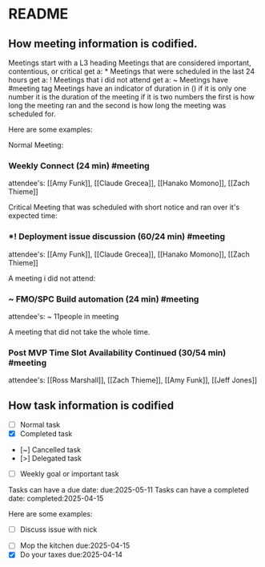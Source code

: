 # README

## How meeting information is codified.
Meetings start with a L3 heading
Meetings that are considered important, contentious, or critical get a: *
Meetings that were scheduled in the last 24 hours get a: !
Meetings that i did not attend get a: ~
Meetings have #meeting tag
Meetings have an indicator of duration in () if it is only one number it is the duration of the meeting if it is two numbers the first is how long the meeting ran and the second is how long the meeting was scheduled for.

Here are some examples:

Normal Meeting:
### Weekly Connect (24 min) #meeting
attendee's: [[Amy Funk]], [[Claude Grecea]], [[Hanako Momono]], [[Zach Thieme]]

Critical Meeting that was scheduled with short notice and ran over it's expected time:
### *! Deployment issue discussion (60/24 min) #meeting
attendee's: [[Amy Funk]], [[Claude Grecea]], [[Hanako Momono]], [[Zach Thieme]]

A meeting i did not attend:
### ~ FMO/SPC Build automation (24 min) #meeting
attendee's: ~ 11people in meeting

A meeting that did not take the whole time.
### Post MVP Time Slot Availability   Continued (30/54 min) #meeting
attendee's: [[Ross Marshall]], [[Zach Thieme]], [[Amy Funk]], [[Jeff Jones]]

## How task information is codified 

- [ ] Normal task
- [x] Completed task
- [~] Cancelled task
- [>] Delegated task
* [ ] Weekly goal or important task

Tasks can have a due date: due:2025-05-11
Tasks can have a completed date: completed:2025-04-15

Here are some examples:
* [ ] Discuss issue with nick
- [ ] Mop the kitchen due:2025-04-15
- [x] Do your taxes due:2025-04-14 <!-- completed:2025-04-14 -->
